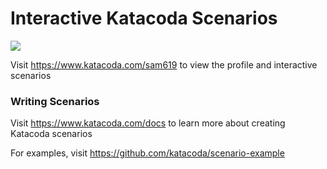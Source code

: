 # Interactive Katacoda Scenarios

[![](http://shields.katacoda.com/katacoda/sam619/count.svg)](https://www.katacoda.com/sam619 "Get your profile on Katacoda.com")

Visit https://www.katacoda.com/sam619 to view the profile and interactive scenarios

### Writing Scenarios
Visit https://www.katacoda.com/docs to learn more about creating Katacoda scenarios

For examples, visit https://github.com/katacoda/scenario-example
